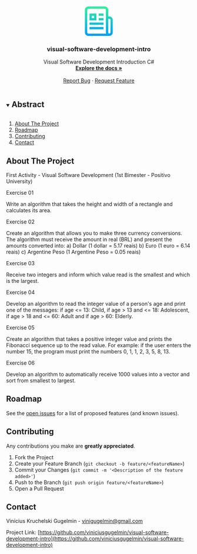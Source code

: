 <p align="center">
  <a href="https://github.com/viniciusgugelmin/visual-software-development-intro">
    <img src="info/readme.png" alt="readme-logo" width="80" height="80">
  </a>

  <h3 align="center">visual-software-development-intro</h3>

  <p align="center">
    Visual Software Development Introduction C#
    <br />
    <a href="https://github.com/viniciusgugelmin/visual-software-development-intro"><strong>Explore the docs »</strong></a>
    <br />
    <br />
    <!--
    <a href="https://github.com/viniciusgugelmin/visual-software-development-intro">View Demo</a>
    ·
    -->
    <a href="https://github.com/viniciusgugelmin/visual-software-development-intro/issues">Report Bug</a>
    ·
    <a href="https://github.com/viniciusgugelmin/visual-software-development-intro/issues">Request Feature</a>
  </p>
</p>


<details open="open">
  <summary><h2 style="display: inline-block">Abstract</h2></summary>
  <ol>
    <li>
      <a href="#about-the-project">About The Project</a>
    </li>
    <li><a href="#roadmap">Roadmap</a></li>
    <li><a href="#contributing">Contributing</a></li>
    <li><a href="#contact">Contact</a></li>
  </ol>
</details>



## About The Project
First Activity - Visual Software Development
(1st Bimester - Positivo University)

Exercise 01
 
Write an algorithm that takes the height and width of a rectangle and calculates its area.

Exercise 02

Create an algorithm that allows you to make three currency conversions. The algorithm must receive the amount in real (BRL) and present the amounts converted into:
a) Dollar (1 dollar = 5.17 reais)
b) Euro (1 euro = 6.14 reais)
c) Argentine Peso (1 Argentine Peso = 0.05 reais)

Exercise 03
 
Receive two integers and inform which value read is the smallest and which is the largest.

Exercise 04
  
Develop an algorithm to read the integer value of a person's age and print one of the messages: if age <= 13: Child, if age > 13 and <= 18: Adolescent, if age > 18 and <= 60: Adult and if age > 60: Elderly.


Exercise 05
 
Create an algorithm that takes a positive integer value and prints the Fibonacci sequence up to the read value. For example: if the user enters the number 15, the program must print the numbers 0, 1, 1, 2, 3, 5, 8, 13.

Exercise 06

Develop an algorithm to automatically receive 1000 values ​​into a vector and sort from smallest to largest.


## Roadmap

See the [open issues](https://github.com/viniciusgugelmin/visual-software-development-intro/issues) for a list of proposed features (and known issues).



## Contributing

Any contributions you make are **greatly appreciated**.

1. Fork the Project
2. Create your Feature Branch (`git checkout -b feature/<featureName>`)
3. Commit your Changes (`git commit -m '<Description of the feature added>'`)
4. Push to the Branch (`git push origin feature/<featureName>`)
5. Open a Pull Request



## Contact

Vinícius Kruchelski Gugelmin - vinigugelmin@gmail.com

Project Link: [https://github.com/viniciusgugelmin/visual-software-development-intro](https://github.com/viniciusgugelmin/visual-software-development-intro)
